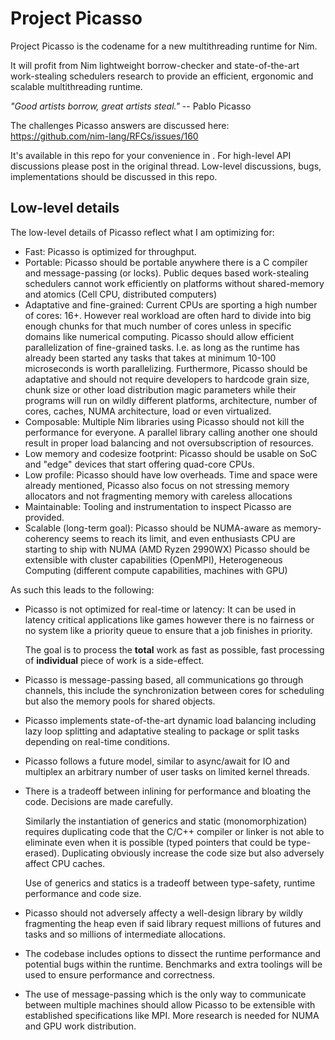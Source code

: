 # Project Picasso

Project Picasso is the codename for a new multithreading runtime
for Nim.

It will profit from Nim lightweight borrow-checker
and state-of-the-art work-stealing schedulers research
to provide an efficient, ergonomic and scalable multithreading runtime.

_"Good artists borrow, great artists steal."_ -- Pablo Picasso

The challenges Picasso answers are discussed here:
https://github.com/nim-lang/RFCs/issues/160

It's available in this repo for your convenience in [](picasso_RFC.md).
For high-level API discussions please post in the original thread.
Low-level discussions, bugs, implementations should be discussed in this repo.

## Low-level details

The low-level details of Picasso reflect what I am optimizing for:

- Fast:
    Picasso is optimized for throughput.
- Portable:
    Picasso should be portable anywhere there is a C compiler and message-passing (or locks).
    Public deques based work-stealing schedulers
    cannot work efficiently on platforms without shared-memory and atomics (Cell CPU, distributed computers)
- Adaptative and fine-grained:
    Current CPUs are sporting a high number of cores: 16+.
    However real workload are often hard to divide into
    big enough chunks for that much number of cores unless in specific domains like numerical computing.
    Picasso should allow efficient parallelization of fine-grained tasks.
    I.e. as long as the runtime has already been started
    any tasks that takes at minimum 10-100 microseconds is worth parallelizing.
    Furthermore, Picasso should be adaptative and should not require developers to hardcode grain size, chunk size or other load distribution magic parameters while their programs will run on wildly different platforms, architecture, number of cores, caches, NUMA architecture, load or even virtualized.
- Composable:
    Multiple Nim libraries using Picasso
    should not kill the performance for everyone.
    A parallel library calling another one should result in
    proper load balancing and not oversubscription of resources.
- Low memory and codesize footprint:
    Picasso should be usable on SoC
    and "edge" devices that start offering quad-core CPUs.
- Low profile:
    Picasso should have low overheads. Time and space were already mentioned,
    Picasso also focus on not stressing memory allocators
    and not fragmenting memory with careless allocations
- Maintainable:
    Tooling and instrumentation to inspect Picasso are provided.
- Scalable (long-term goal):
    Picasso should be NUMA-aware as memory-coherency seems to reach its limit,
    and even enthusiasts CPU are starting to ship with NUMA (AMD Ryzen 2990WX)
    Picasso should be extensible with cluster capabilities (OpenMPI), Heterogeneous Computing (different compute capabilities, machines with GPU)

As such this leads to the following:

- Picasso is not optimized for real-time or latency:
  It can be used in latency critical applications like games
  however there is no fairness or no system like a priority queue to ensure
  that a job finishes in priority.

  The goal is to process the **total** work
  as fast as possible, fast processing of **individual** piece of work
  is a side-effect.

- Picasso is message-passing based, all communications go through channels, this include the synchronization between cores for scheduling but also
  the memory pools for shared objects.

- Picasso implements state-of-the-art dynamic load balancing including
  lazy loop splitting and adaptative stealing to package or split tasks
  depending on real-time conditions.

- Picasso follows a future model, similar to async/await for IO
  and multiplex an arbitrary number of user tasks on limited kernel threads.

- There is a tradeoff between inlining for performance
  and bloating the code. Decisions are made carefully.

  Similarly the instantiation of generics and static (monomorphization)
  requires duplicating code that the C/C++ compiler or linker is not able
  to eliminate even when it is possible (typed pointers that could be type-erased).
  Duplicating obviously increase the code size but
  also adversely affect CPU caches.

  Use of generics and statics is a tradeoff between type-safety,
  runtime performance and code size.

- Picasso should not adversely affecty a well-design library by
  wildly fragmenting the heap even if said library request
  millions of futures and tasks and so millions of intermediate allocations.

- The codebase includes options to dissect the runtime performance
  and potential bugs within the runtime.
  Benchmarks and extra toolings will be used to ensure performance and correctness.

- The use of message-passing which is the only way to communicate between
  multiple machines should allow Picasso to be extensible with
  established specifications like MPI.
  More research is needed for NUMA and GPU work distribution.
